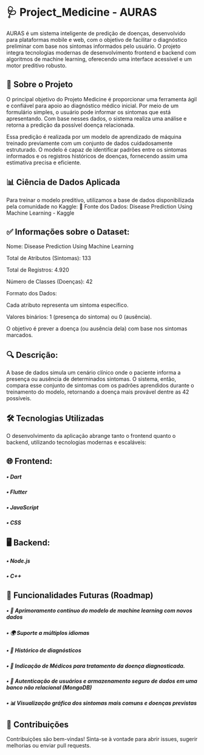 # 🩺 Project_Medicine - AURAS
AURAS é um sistema inteligente de predição de doenças, desenvolvido para plataformas mobile e web, com o objetivo de facilitar o diagnóstico preliminar com base nos sintomas informados pelo usuário. O projeto integra tecnologias modernas de desenvolvimento frontend e backend com algoritmos de machine learning, oferecendo uma interface acessível e um motor preditivo robusto.

## 🧠 Sobre o Projeto
O principal objetivo do Projeto Medicine é proporcionar uma ferramenta ágil e confiável para apoio ao diagnóstico médico inicial. Por meio de um formulário simples, o usuário pode informar os sintomas que está apresentando. Com base nesses dados, o sistema realiza uma análise e retorna a predição da possível doença relacionada.

Essa predição é realizada por um modelo de aprendizado de máquina treinado previamente com um conjunto de dados cuidadosamente estruturado. O modelo é capaz de identificar padrões entre os sintomas informados e os registros históricos de doenças, fornecendo assim uma estimativa precisa e eficiente.

## 📊 Ciência de Dados Aplicada
Para treinar o modelo preditivo, utilizamos a base de dados disponibilizada pela comunidade no Kaggle:
📁 Fonte dos Dados: Disease Prediction Using Machine Learning - Kaggle

## ✅ Informações sobre o Dataset:
Nome: Disease Prediction Using Machine Learning

Total de Atributos (Sintomas): 133

Total de Registros: 4.920

Número de Classes (Doenças): 42

Formato dos Dados:

Cada atributo representa um sintoma específico.

Valores binários: 1 (presença do sintoma) ou 0 (ausência).

O objetivo é prever a doença (ou ausência dela) com base nos sintomas marcados.

## 🔍 Descrição:
A base de dados simula um cenário clínico onde o paciente informa a presença ou ausência de determinados sintomas. O sistema, então, compara esse conjunto de sintomas com os padrões aprendidos durante o treinamento do modelo, retornando a doença mais provável dentre as 42 possíveis.

## 🛠️ Tecnologias Utilizadas
O desenvolvimento da aplicação abrange tanto o frontend quanto o backend, utilizando tecnologias modernas e escaláveis:

## 🌐 Frontend:
  ##### • Dart
  ##### • Flutter
  ##### • JavaScript
  ##### • CSS

## 🖥️ Backend:
  ##### • Node.js
  ##### • C++

## 🚀 Funcionalidades Futuras (Roadmap)
  ##### • 🔄 Aprimoramento contínuo do modelo de machine learning com novos dados
  ##### • 🌍 Suporte a múltiplos idiomas
  ##### • 🧾 Histórico de diagnósticos
  ##### • 🧾 Indicação de Médicos para tratamento da doença diagnosticada.
  ##### • 🔐 Autenticação de usuários e armazenamento seguro de dados em uma banco não relacional (MongoDB)
  ##### • 📊 Visualização gráfica dos sintomas mais comuns e doenças previstas

## 🤝 Contribuições
Contribuições são bem-vindas! Sinta-se à vontade para abrir issues, sugerir melhorias ou enviar pull requests.




